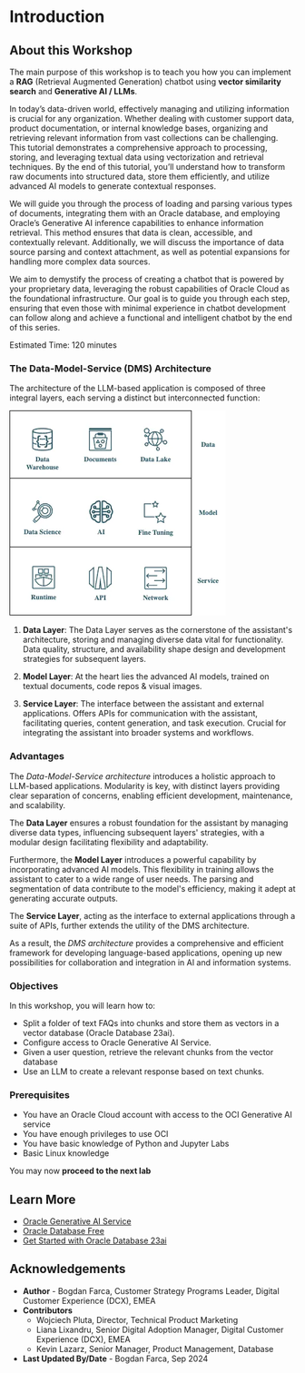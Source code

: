 # Introduction

## About this Workshop

The main purpose of this workshop is to teach you how you can implement a **RAG** (Retrieval Augmented Generation) chatbot using **vector similarity search** and **Generative AI / LLMs**. 

In today’s data-driven world, effectively managing and utilizing information is crucial for any organization. Whether dealing with customer support data, product documentation, or internal knowledge bases, organizing and retrieving relevant information from vast collections can be challenging. This tutorial demonstrates a comprehensive approach to processing, storing, and leveraging textual data using vectorization and retrieval techniques. By the end of this tutorial, you’ll understand how to transform raw documents into structured data, store them efficiently, and utilize advanced AI models to generate contextual responses.

We will guide you through the process of loading and parsing various types of documents, integrating them with an Oracle database, and employing Oracle’s Generative AI inference capabilities to enhance information retrieval. This method ensures that data is clean, accessible, and contextually relevant. Additionally, we will discuss the importance of data source parsing and context attachment, as well as potential expansions for handling more complex data sources.


We aim to demystify the process of creating a chatbot that is powered by your proprietary data, leveraging the robust capabilities of Oracle Cloud as the foundational infrastructure. Our goal is to guide you through each step, ensuring that even those with minimal experience in chatbot development can follow along and achieve a functional and intelligent chatbot by the end of this series.

Estimated Time: 120 minutes

### The Data-Model-Service (DMS) Architecture

The architecture of the LLM-based application is composed of three integral layers, each serving a distinct but interconnected function:

![Logical Architecture](images/image1.webp)

1. **Data Layer**: The Data Layer serves as the cornerstone of the assistant's architecture, storing and managing diverse data vital for functionality. Data quality, structure, and availability shape design and development strategies for subsequent layers.
	
1. **Model Layer**: At the heart lies the advanced AI models, trained on textual documents, code repos & visual images.

1. **Service Layer**: The interface between the assistant and external applications. Offers APIs for communication with the assistant, facilitating queries, content generation, and task execution. Crucial for integrating the assistant into broader systems and workflows.

### Advantages
The *Data-Model-Service architecture* introduces a holistic approach to LLM-based applications. Modularity is key, with distinct layers providing clear separation of concerns, enabling efficient development, maintenance, and scalability.

The **Data Layer** ensures a robust foundation for the assistant by managing diverse data types, influencing subsequent layers' strategies, with a modular design facilitating flexibility and adaptability.

Furthermore, the **Model Layer** introduces a powerful capability by incorporating advanced AI models. This flexibility in training allows the assistant to cater to a wide range of user needs. The parsing and segmentation of data contribute to the model's efficiency, making it adept at generating accurate outputs.

The **Service Layer**, acting as the interface to external applications through a suite of APIs, further extends the utility of the DMS architecture.

As a result, the *DMS architecture* provides a comprehensive and efficient framework for developing language-based applications, opening up new possibilities for collaboration and integration in AI and information systems.

### Objectives

In this workshop, you will learn how to:

* Split a folder of text FAQs into chunks and store them as vectors in a vector database (Oracle Database  23ai).
* Configure access to Oracle Generative AI Service.
* Given a user question, retrieve the relevant chunks from the vector database
* Use an LLM to create a relevant response based on text chunks.

### Prerequisites

* You have an Oracle Cloud account with access to the OCI Generative AI service
* You have enough privileges to use OCI
* You have basic knowledge of Python and Jupyter Labs
* Basic Linux knowledge

You may now **proceed to the next lab**

## Learn More
* [Oracle Generative AI Service](https://www.oracle.com/artificial-intelligence/generative-ai/generative-ai-service/)
* [Oracle Database Free](https://www.oracle.com/database/free/)
* [Get Started with Oracle Database 23ai](https://www.oracle.com/ro/database/free/get-started/)

## Acknowledgements
* **Author** - Bogdan Farca, Customer Strategy Programs Leader, Digital Customer Experience (DCX), EMEA
* **Contributors** 
   - Wojciech Pluta, Director, Technical Product Marketing
   - Liana Lixandru, Senior Digital Adoption Manager, Digital Customer Experience (DCX), EMEA
   - Kevin Lazarz, Senior Manager, Product Management, Database
* **Last Updated By/Date** -  Bogdan Farca, Sep 2024

